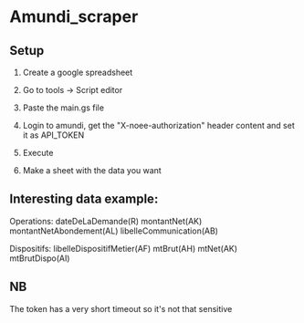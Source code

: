 # Amundi_scraper

## Setup

1. Create a google spreadsheet
2. Go to tools -> Script editor
3. Paste the main.gs file
4. Login to amundi, get the "X-noee-authorization" header content and set it as API_TOKEN
5. Execute

6. Make a sheet with the data you want

## Interesting data example:

Operations:
dateDeLaDemande(R)	montantNet(AK)	montantNetAbondement(AL)	libelleCommunication(AB)

Dispositifs:
libelleDispositifMetier(AF)	mtBrut(AH)	mtNet(AK)	mtBrutDispo(AI)

## NB

The token has a very short timeout so it's not that sensitive
